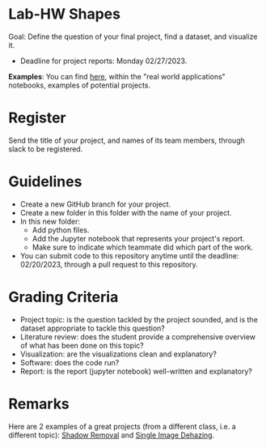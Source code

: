 # Lab-HW Shapes

Goal: Define the question of your final project, find a dataset, and visualize it.

- Deadline for project reports: Monday 02/27/2023.

**Examples**: You can find [here](https://github.com/geomstats/geomstats/tree/master/notebooks), within the "real world applications" notebooks, examples of potential projects.

# Register

Send the title of your project, and names of its team members, through slack to be registered.

# Guidelines

- Create a new GitHub branch for your project.
- Create a new folder in this folder with the name of your project.
- In this new folder:
  - Add python files.
  - Add the Jupyter notebook that represents your project's report.
  - Make sure to indicate which teammate did which part of the work.
- You can submit code to this repository anytime until the deadline: 02/20/2023, through a pull request to this repository.


# Grading Criteria

- Project topic: is the question tackled by the project sounded, and is the dataset appropriate to tackle this question?
- Literature review: does the student provide a comprehensive overview of what has been done on this topic?
- Visualization: are the visualizations clean and explanatory?
- Software: does the code run?
- Report: is the report (jupyter notebook) well-written and explanatory?

# Remarks

Here are 2 examples of a great projects (from a different class, i.e. a different topic): [Shadow Removal](https://github.com/bioshape-lab/ece278a/tree/main/projects/Shadow-Removal) and [Single Image Dehazing](https://github.com/bioshape-lab/ece278a/tree/main/projects/Single_Image_dehazing).
